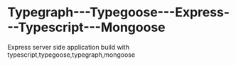 # Typegraph---Typegoose---Express---Typescript---Mongoose
Express server side application build with typescript,typegoose,typegraph,mongoose
